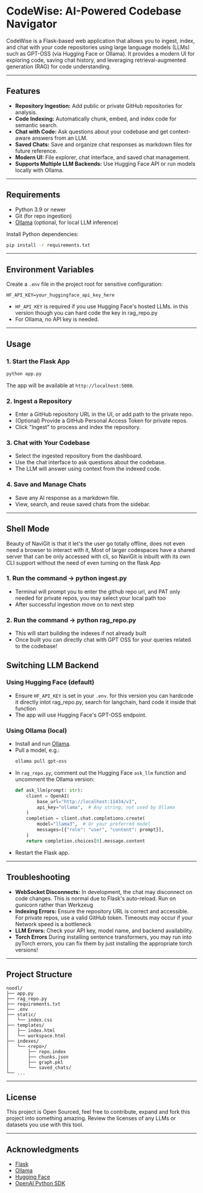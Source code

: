 # CodeWise: AI-Powered Codebase Navigator

CodeWise is a Flask-based web application that allows you to ingest, index, and chat with your code repositories using large language models (LLMs) such as GPT-OSS (via Hugging Face or Ollama). It provides a modern UI for exploring code, saving chat history, and leveraging retrieval-augmented generation (RAG) for code understanding.

---

## Features

- **Repository Ingestion:** Add public or private GitHub repositories for analysis.
- **Code Indexing:** Automatically chunk, embed, and index code for semantic search.
- **Chat with Code:** Ask questions about your codebase and get context-aware answers from an LLM.
- **Saved Chats:** Save and organize chat responses as markdown files for future reference.
- **Modern UI:** File explorer, chat interface, and saved chat management.
- **Supports Multiple LLM Backends:** Use Hugging Face API or run models locally with Ollama.

---

## Requirements

- Python 3.9 or newer
- Git (for repo ingestion)
- [Ollama](https://ollama.com/) (optional, for local LLM inference)

Install Python dependencies:

```bash
pip install -r requirements.txt
```

---

## Environment Variables

Create a `.env` file in the project root for sensitive configuration:

```
HF_API_KEY=your_huggingface_api_key_here
```

- `HF_API_KEY` is required if you use Hugging Face's hosted LLMs. in this version though you can hard code the key in rag_repo.py
- For Ollama, no API key is needed.

---

## Usage

### 1. Start the Flask App

```bash
python app.py
```

The app will be available at `http://localhost:5000`.

### 2. Ingest a Repository

- Enter a GitHub repository URL in the UI, or add path to the private repo.
- (Optional) Provide a GitHub Personal Access Token for private repos.
- Click "Ingest" to process and index the repository.

### 3. Chat with Your Codebase

- Select the ingested repository from the dashboard.
- Use the chat interface to ask questions about the codebase.
- The LLM will answer using context from the indexed code.

### 4. Save and Manage Chats

- Save any AI response as a markdown file.
- View, search, and reuse saved chats from the sidebar.

---

## Shell Mode

Beauty of NaviGit is that it let's the user go totally offline, does not even need a browser to interact with it, Most of larger codespaces have a shared server that can be only accessed with cli, so NaviGit is inbuilt with its own CLI support without the need of even turning on the flask App

### 1. Run the command -> python ingest.py

- Terminal will prompt you to enter the github repo url, and PAT only needed for private repos, you may select your local path too
- After successful ingestion move on to next step

### 2. Run the command -> python rag_repo.py

- This will start building the indexes if not already built
- Once built you can directly chat with GPT OSS for your queries related to the codebase!



## Switching LLM Backend

### Using Hugging Face (default)

- Ensure `HF_API_KEY` is set in your `.env`. for this version you can hardcode it directly intot rag_repo.py, search for langchain, hard code it inside that function
- The app will use Hugging Face's GPT-OSS endpoint.

### Using Ollama (local)

- Install and run [Ollama](https://ollama.com/).
- Pull a model, e.g.:
  ```bash
  ollama pull gpt-oss
  ```
- In `rag_repo.py`, comment out the Hugging Face `ask_llm` function and uncomment the Ollama version:
    ```python
    def ask_llm(prompt: str):
        client = OpenAI(
            base_url="http://localhost:11434/v1",
            api_key="ollama",  # Any string, not used by Ollama
        )
        completion = client.chat.completions.create(
            model="llama3",  # Or your preferred model
            messages=[{"role": "user", "content": prompt}],
        )
        return completion.choices[0].message.content
    ```
- Restart the Flask app.

---

## Troubleshooting

- **WebSocket Disconnects:** In development, the chat may disconnect on code changes. This is normal due to Flask's auto-reload. Run on gunicorn rather than Werkzeug
- **Indexing Errors:** Ensure the repository URL is correct and accessible. For private repos, use a valid GitHub token. Timeouts may occur if your Network speed is a bottleneck
- **LLM Errors:** Check your API key, model name, and backend availability.
- **Torch Errors** During installing sentence transformers, you may run into pyTorch errors, you can fix them by just installing the appropriate torch versions!
---

## Project Structure

```
noodl/
├── app.py
├── rag_repo.py
├── requirements.txt
├── .env
├── static/
│   └── index.css
├── templates/
│   ├── index.html
│   └── workspace.html
├── indexes/
│   └── <repo>/
│       ├── repo.index
│       ├── chunks.json
│       ├── graph.pkl
│       └── saved_chats/
└── ...
```

---

## License

This project is Open Sourced, feel free to contribute, expand and fork this project into something amazing. Review the licenses of any LLMs or datasets you use with this tool.

---

## Acknowledgments

- [Flask](https://flask.palletsprojects.com/)
- [Ollama](https://ollama.com/)
- [Hugging Face](https://huggingface.co/)
- [OpenAI Python SDK](https://github.com/openai/openai-python)
